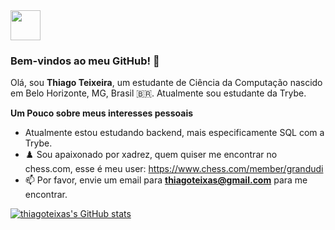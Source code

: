 <a href="www.linkedin.com/in/thiagotoliveira" target="_blank">
  <img src="https://i.ibb.co/Kx2GSrT/linkedin.png" width="48px" height="48px">
</a>


### Bem-vindos ao meu GitHub! 👋

Olá, sou **Thiago Teixeira**, um estudante de Ciência da Computação nascido em Belo Horizonte, MG, Brasil 🇧🇷. Atualmente sou estudante da Trybe.


**Um Pouco sobre meus interesses pessoais**

- Atualmente estou estudando backend, mais especificamente SQL com a Trybe.
- ♟️ Sou apaixonado por xadrez, quem quiser me encontrar no chess.com, esse é meu user: https://www.chess.com/member/grandudi
- 📫 Por favor, envie um email para **thiagoteixas@gmail.com** para me encontrar.

[![thiagoteixas's GitHub stats](https://github-readme-stats.vercel.app/api?username=thiagoteixas)](https://github.com/anuraghazra/github-readme-stats)



<!--
**thiagoteixas/thiagoteixas** is a ✨ _special_ ✨ repository because its `README.md` (this file) appears on your GitHub profile.

Here are some ideas to get you started:

- 🔭 I’m currently working on ...
- 🌱 I’m currently learning ...
- 👯 I’m looking to collaborate on ...
- 🤔 I’m looking for help with ...
- 💬 Ask me about ...
- 📫 How to reach me: ...
- 😄 Pronouns: ...
- ⚡ Fun fact: ...
-->
